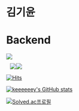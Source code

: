 # 김기윤

# Backend
<img src="https://img.shields.io/badge/Java-007396?style=flat-square&logo=Java&logoColor=007396" style="max-width:100%"/>
<div style="display:flex; margin:10px;">
  <img src="https://img.shields.io/badge/Spring-6DB33F?style=flat-square&logo=Spring&logoColor=FFF" style="max-width:100%"/>
  <img src="https://img.shields.io/badge/Spring Boot-6DB33F?style=flat-square&logo=Spring Boot&logoColor=FFF" style="max-width:100%"/>
</div>

[![Hits](https://hits.seeyoufarm.com/api/count/incr/badge.svg?url=https%3A%2F%2Fgithub.com%2Fkeeeeeey&count_bg=%2379C83D&title_bg=%23555555&icon=&icon_color=%23E7E7E7&title=hits&edge_flat=false)](https://hits.seeyoufarm.com)

[![keeeeeey's GitHub stats](https://github-readme-stats.vercel.app/api?username=keeeeeey)](https://github.com/anuraghazra/github-readme-stats)

[![Solved.ac프로필](http://mazassumnida.wtf/api/v2/generate_badge?boj=sseioul)](https://solved.ac/sseioul)
